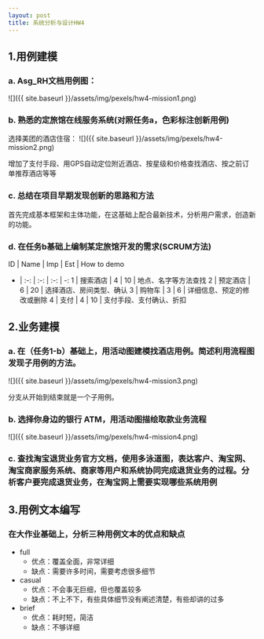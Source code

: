 ```yaml
---
layout: post
title: 系统分析与设计HW4
---
```


## 1.用例建模
### a. Asg_RH文档用例图：
![]({{ site.baseurl }}/assets/img/pexels/hw4-mission1.png)

### b. 熟悉的定旅馆在线服务系统(对照任务a，色彩标注创新用例)
选择美团的酒店住宿：
![]({{ site.baseurl }}/assets/img/pexels/hw4-mission2.png)

增加了支付手段、用GPS自动定位附近酒店、按星级和价格查找酒店、按之前订单推荐酒店等等

### c. 总结在项目早期发现创新的思路和方法
首先完成基本框架和主体功能，在这基础上配合最新技术，分析用户需求，创造新的功能。

### d. 在任务b基础上编制某定旅馆开发的需求(SCRUM方法)
ID | Name | Imp | Est | How to demo
- | :-: | :-: | :-: | -:
1 | 搜索酒店 | 4 | 10 | 地点、名字等方法查找
2 | 预定酒店 | 6 | 20 | 选择酒店、房间类型、确认
3 | 购物车 | 3 | 6 | 详细信息、预定的修改或删除
4 | 支付 | 4 | 10 | 支付手段、支付确认、折扣

## 2.业务建模
### a. 在（任务1-b）基础上，用活动图建模找酒店用例。简述利用流程图发现子用例的方法。
![]({{ site.baseurl }}/assets/img/pexels/hw4-mission3.png)

分支从开始到结束就是一个子用例。

### b. 选择你身边的银行 ATM，用活动图描绘取款业务流程
![]({{ site.baseurl }}/assets/img/pexels/hw4-mission4.png)

### c. 查找淘宝退货业务官方文档，使用多泳道图，表达客户、淘宝网、淘宝商家服务系统、商家等用户和系统协同完成退货业务的过程。分析客户要完成退货业务，在淘宝网上需要实现哪些系统用例

## 3.用例文本编写
### 在大作业基础上，分析三种用例文本的优点和缺点
- full
	- 优点：覆盖全面，非常详细
	- 缺点：需要许多时间，需要考虑很多细节
- casual
	- 优点：不会事无巨细，但也覆盖较多
	- 缺点：不上不下，有些具体细节没有阐述清楚，有些却讲的过多
- brief
	- 优点：耗时短，简洁
	- 缺点：不够详细